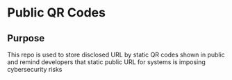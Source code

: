 # Public QR Codes

## Purpose

This repo is used to store disclosed URL by static QR codes shown in public and remind developers that static public URL for systems is imposing cybersecurity risks
